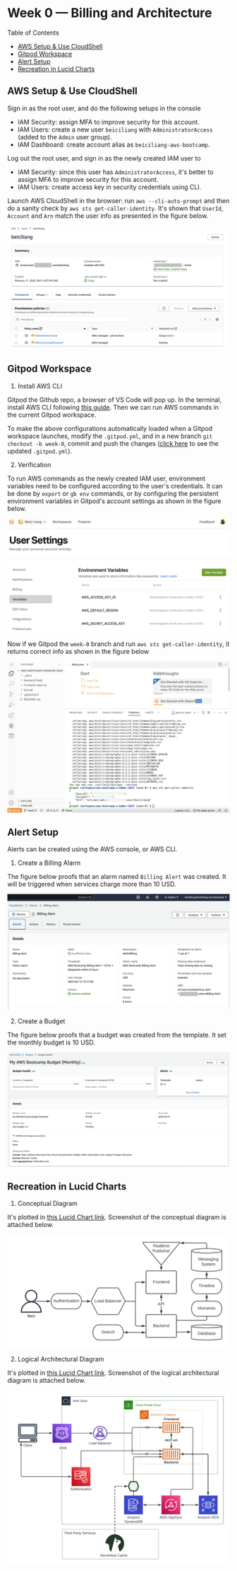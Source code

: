 # Week 0 — Billing and Architecture

Table of Contents

- [AWS Setup & Use CloudShell](#aws-setup--use-cloudshell)
- [Gitpod Workspace](#gitpod-workspace)
- [Alert Setup](#alert-setup)
- [Recreation in Lucid Charts](#recreation-in-lucid-charts)

## AWS Setup & Use CloudShell

Sign in as the root user, and do the following setups in the console
- IAM Security: assign MFA to improve security for this account.
- IAM Users: create a new user `beiciliang` with `AdministratorAccess` (added to the `Admin` user group).
- IAM Dashboard: create account alias as `beiciliang-aws-bootcamp`.

Log out the root user, and sign in as the newly created IAM user to
- IAM Security: since this user has `AdministratorAccess`, it's better to assign MFA to improve security for this account.
- IAM Users: create access key in security credentials using CLI.

Launch AWS CloudShell in the browser: run `aws --cli-auto-prompt` and then do a sanity check by `aws sts get-caller-identity`. It's shown that `UserId`, `Account` and `Arn` match the user info as presented in the figure below.

![Info of the AWS admin user](assets/week00-aws-user.png)


## Gitpod Workspace

1. Install AWS CLI

Gitpod the Github repo, a browser of VS Code will pop up. In the terminal, install AWS CLI following [this guide](https://docs.aws.amazon.com/cli/latest/userguide/getting-started-install.html). Then we can run AWS commands in the current Gitpod workspace.

To make the above configurations automatically loaded when a Gitpod workspace launches, modify the `.gitpod.yml`, and in a new branch `git checkout -b week-0`, commit and push the changes ([click here](https://github.com/beiciliang/aws-bootcamp-cruddur-2023/blob/week-0/.gitpod.yml) to see the updated `.gitpod.yml`).

2. Verification

To run AWS commands as the newly created IAM user, environment variables need to be configured according to the user's credentials. It can be done by `export` or `gb env` commands, or by configuring the persistent environment variables in Gitpod's account settings as shown in the figure below.

![Proof of working AWS CLI](assets/week00-gitpod-env.png)

Now if we Gitpod the `week-0` branch and run `aws sts get-caller-identity`, it returns correct info as shown in the figure below

![Proof of working AWS CLI](assets/week00-proof-of-aws-cli.png)


## Alert Setup

Alerts can be created using the AWS console, or AWS CLI.

1. Create a Billing Alarm

The figure below proofs that an alarm named `Billing Alert` was created. It will be triggered when services charge more than 10 USD.

![Proof of working billing alarm](assets/week00-proof-of-billing-alarm.png)

2. Create a Budget

The figure below proofs that a budget was created from the template. It set the monthly budget is 10 USD.

![Proof of working budget](assets/week00-proof-of-budget.png)


## Recreation in Lucid Charts

1. Conceptual Diagram

It's plotted in [this Lucid Chart link](https://lucid.app/lucidchart/be8a8049-f889-46c4-83b9-cd52f06a9445/edit?viewport_loc=13%2C-90%2C1722%2C815%2Cvi_xnvX6lTaw&invitationId=inv_9600c9fb-e606-403a-888a-9fe299d682da). Screenshot of the conceptual diagram is attached below.

![Screenshot of conceptual diagram](assets/week00-screenshot-conceptual-diagram.png)

2. Logical Architectural Diagram

It's plotted in [this Lucid Chart link](https://lucid.app/lucidchart/be8a8049-f889-46c4-83b9-cd52f06a9445/edit?viewport_loc=-311%2C177%2C2037%2C964%2C0_0&invitationId=inv_9600c9fb-e606-403a-888a-9fe299d682da). Screenshot of the logical architectural diagram is attached below.

![Screenshot of logical architectural diagram](assets/week00-screenshot-architectural-diagram.png)
